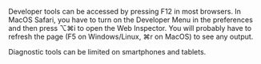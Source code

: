 Developer tools can be accessed by pressing F12 in most browsers. In MacOS Safari, you have to turn on the Developer Menu in the preferences and then press ⌥⌘i to open the Web Inspector. You will probably have to refresh the page (F5 on Windows/Linux, ⌘r on MacOS) to see any output.  
  
Diagnostic tools can be limited on smartphones and tablets.
